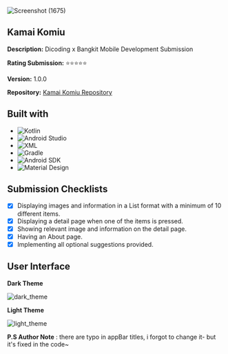 ![Screenshot (1675)](https://github.com/seoeka/bangkit-02-bmaaup/assets/87307944/b3b6c2de-91a9-4f6a-b9c4-5bfa81489e43)
## Kamai Komiu

**Description:** Dicoding x Bangkit Mobile Development Submission

**Rating Submission:** ⭐⭐⭐⭐⭐

**Version:** 1.0.0

**Repository:** [Kamai Komiu Repository](https://github.com/seoeka/bangkit-02-bmauup)

## Built with

* ![Kotlin](https://img.shields.io/badge/language-Kotlin-orange)
* ![Android Studio](https://img.shields.io/badge/tools-Android%20Studio-green)
* ![XML](https://img.shields.io/badge/markup-XML-blue)
* ![Gradle](https://img.shields.io/badge/tools-Gradle-purple)
* ![Android SDK](https://img.shields.io/badge/tools-Android%20SDK-lightgrey)
* ![Material Design](https://img.shields.io/badge/style-Material%20Design-blue)

## Submission Checklists

- [x] Displaying images and information in a List format with a minimum of 10 different items.
- [x] Displaying a detail page when one of the items is pressed.
- [x] Showing relevant image and information on the detail page.
- [x] Having an About page.
- [x] Implementing all optional suggestions provided.

## User Interface
<p align="center">
  <p><strong>Dark Theme</strong></p>
  <img src="https://github.com/seoeka/bangkit-02-bmaaup/assets/87307944/ffd5a46a-5765-4106-9034-0e8b0387edd9" alt="dark_theme">
</p>

<p align="center">
  <p><strong>Light Theme</strong></p>
  <img src="https://github.com/seoeka/bangkit-02-bmaaup/assets/87307944/8f2f16c0-9a37-4766-920a-9c21cb6aa65a" alt="light_theme">
</p>

**P.S Author Note** : there are typo in appBar titles, i forgot to change it- but it's fixed in the code~
